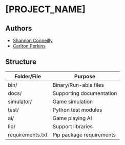 # [PROJECT_NAME]

<!-- TODO: PROJECT_NAME -->

## Authors

- [Shannon Conneilly](mailto:Shannon_Conneilly@student.uml.edu)
- [Carlton Perkins](mailto:Carlton_Perkins@student.uml.edu)

## Structure

| Folder/File |Purpose|
|-|-|
| bin/ | Binary/Run-able files|
| docs/  | Supporting documentation |
| simulator/ | Game simulation |
| test/ | Python test modules |
| ai/ | Game playing AI |
| lib/ | Support libraries |
| requirements.txt | Pip package requirements |
